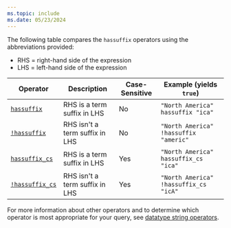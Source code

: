 ```yaml
---
ms.topic: include
ms.date: 05/23/2024
---
```


The following table compares the `hassuffix` operators using the abbreviations provided:

* RHS = right-hand side of the expression
* LHS = left-hand side of the expression

|Operator   |Description   |Case-Sensitive  |Example (yields `true`)  |
|-----------|--------------|----------------|-------------------------|
|[`hassuffix`](../query/hassuffix-operator.md) |RHS is a term suffix in LHS |No |`"North America" hassuffix "ica"`|
|[`!hassuffix`](../query/not-hassuffix-operator.md) |RHS isn't a term suffix in LHS |No |`"North America" !hassuffix "americ"`|
|[`hassuffix_cs`](../query/hassuffix-cs-operator.md)  |RHS is a term suffix in LHS |Yes |`"North America" hassuffix_cs "ica"`|
|[`!hassuffix_cs`](../query/not-hassuffix-cs-operator.md) |RHS isn't a term suffix in LHS |Yes |`"North America" !hassuffix_cs "icA"`|

For more information about other operators and to determine which operator is most appropriate for your query, see [datatype string operators](../query/datatypes-string-operators.md).
